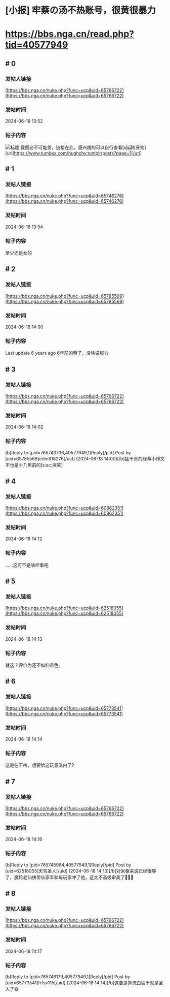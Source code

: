 # [小报] 牢蔡の汤不热账号，很黄很暴力
# https://bbs.nga.cn/read.php?tid=40577949

## \# 0
### 发帖人链接
[https://bbs.nga.cn/nuke.php?func=ucp&uid=65766722](https://bbs.nga.cn/nuke.php?func=ucp&uid=65766722)
### 发帖时间
2024-06-18 13:52
### 帖子内容
![标题](https://img.nga.178.com/attachments/mon_202406/18/bwQ1i84-ibrxZiT3cSg4-9i.jpg)
截图必不可能发，链接在此，感兴趣的可以自行查看[s:ng:呲牙笑]
[url]https://www.tumbex.com/hughchy.tumblr/posts?page=1[/url]
## \# 1
### 发帖人链接
[https://bbs.nga.cn/nuke.php?func=ucp&uid=65746276](https://bbs.nga.cn/nuke.php?func=ucp&uid=65746276)
### 发帖时间
2024-06-18 13:54
### 帖子内容
至少还是女的
## \# 2
### 发帖人链接
[https://bbs.nga.cn/nuke.php?func=ucp&uid=65785569](https://bbs.nga.cn/nuke.php?func=ucp&uid=65785569)
### 发帖时间
2024-06-18 14:00
### 帖子内容
Last update
6 years ago
6年前的蔡了，没啥说服力
## \# 3
### 发帖人链接
[https://bbs.nga.cn/nuke.php?func=ucp&uid=65766722](https://bbs.nga.cn/nuke.php?func=ucp&uid=65766722)
### 发帖时间
2024-06-18 14:02
### 帖子内容
[b]Reply to [pid=765743736,40577949,1]Reply[/pid] Post by [uid=65785569]erlm818276[/uid] (2024-06-18 14:00)[/b]猛干哥的绿幕小作文不也是十几年前的[s:ac:哭笑]
## \# 4
### 发帖人链接
[https://bbs.nga.cn/nuke.php?func=ucp&uid=60862351](https://bbs.nga.cn/nuke.php?func=ucp&uid=60862351)
### 发帖时间
2024-06-18 14:12
### 帖子内容
……这可不是啥坏事吧
## \# 5
### 发帖人链接
[https://bbs.nga.cn/nuke.php?func=ucp&uid=62518055](https://bbs.nga.cn/nuke.php?func=ucp&uid=62518055)
### 发帖时间
2024-06-18 14:13
### 帖子内容
就这？评价为还不如扫帚色。
## \# 6
### 发帖人链接
[https://bbs.nga.cn/nuke.php?func=ucp&uid=65773541](https://bbs.nga.cn/nuke.php?func=ucp&uid=65773541)
### 发帖时间
2024-06-18 14:14
### 帖子内容
这是在干啥，想要给这玩意洗白了?
## \# 7
### 发帖人链接
[https://bbs.nga.cn/nuke.php?func=ucp&uid=65766722](https://bbs.nga.cn/nuke.php?func=ucp&uid=65766722)
### 发帖时间
2024-06-18 14:16
### 帖子内容
[b]Reply to [pid=765745984,40577949,1]Reply[/pid] Post by [uid=62518055]天穹圣人[/uid] (2024-06-18 14:13)[/b]对米桑来说已经很够了，魔轮老仙快带仙家军和母玩家冲了他，这太不高级审美了&#129315;&#129315;&#129315;
## \# 8
### 发帖人链接
[https://bbs.nga.cn/nuke.php?func=ucp&uid=65766722](https://bbs.nga.cn/nuke.php?func=ucp&uid=65766722)
### 发帖时间
2024-06-18 14:17
### 帖子内容
[b]Reply to [pid=765746179,40577949,1]Reply[/pid] Post by [uid=65773541]frfsv115[/uid] (2024-06-18 14:14)[/b]这要是算洗白猛干就是圣人了&#128517;
